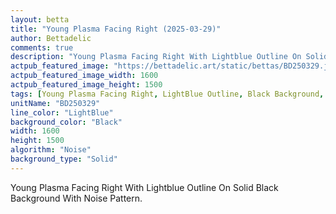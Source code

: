 ```yaml
---
layout: betta
title: "Young Plasma Facing Right (2025-03-29)"
author: Bettadelic
comments: true
description: "Young Plasma Facing Right With Lightblue Outline On Solid Black Background With Noise Pattern."
actpub_featured_image: "https://bettadelic.art/static/bettas/BD250329.jpg"
actpub_featured_image_width: 1600
actpub_featured_image_height: 1500
tags: [Young Plasma Facing Right, LightBlue Outline, Black Background, Solid Background Pattern, Noise Pattern, March 2025]
unitName: "BD250329"
line_color: "LightBlue"
background_color: "Black"
width: 1600
height: 1500
algorithm: "Noise"
background_type: "Solid"
---
```


Young Plasma Facing Right With Lightblue Outline On Solid Black Background With Noise Pattern.
